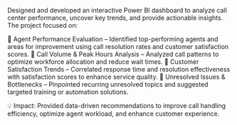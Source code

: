 Designed and developed an interactive Power BI dashboard to analyze call center performance, uncover key trends, and provide actionable insights. The project focused on:

🔹 Agent Performance Evaluation – Identified top-performing agents and areas for improvement using call resolution rates and customer satisfaction scores.
🔹 Call Volume & Peak Hours Analysis – Analyzed call patterns to optimize workforce allocation and reduce wait times.
🔹 Customer Satisfaction Trends – Correlated response time and resolution effectiveness with satisfaction scores to enhance service quality.
🔹 Unresolved Issues & Bottlenecks – Pinpointed recurring unresolved topics and suggested targeted training or automation solutions.

💡 Impact: Provided data-driven recommendations to improve call handling efficiency, optimize agent workload, and enhance customer experience.
